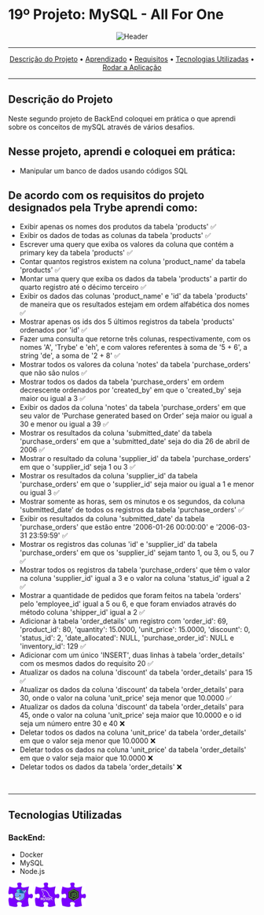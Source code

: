 # 19º Projeto: MySQL - All For One

<p align="center">
<img src="" alt="Header" />
<hr/>

<p align="center">
<a href="#descrição-do-projeto">Descrição do Projeto</a> •
<a href="#nesse-projeto-aprendi-e-coloquei-em-prática">Aprendizado</a> •
<a href="#de-acordo-com-os-requisitos-do-projeto-designados-pela-trybe-aprendi-como">Requisitos</a> •
<a href="#tecnologias-utilizadas">Tecnologias Utilizadas</a> •
<a href="#como-rodar-a-aplicação">Rodar a Aplicação</a>
</p>
<hr/>

## Descrição do Projeto
Neste segundo projeto de BackEnd coloquei em prática o que aprendi sobre os conceitos de mySQL através de vários desafios.<br>

## Nesse projeto, aprendi e coloquei em prática:
- Manipular um banco de dados usando códigos SQL 

## De acordo com os requisitos do projeto designados pela Trybe aprendi como:
- Exibir apenas os nomes dos produtos da tabela 'products' ✅
- Exibir os dados de todas as colunas da tabela 'products' ✅
- Escrever uma query que exiba os valores da coluna que contém a primary key da tabela 'products' ✅
- Contar quantos registros existem na coluna 'product_name' da tabela 'products' ✅
- Montar uma query que exiba os dados da tabela 'products' a partir do quarto registro até o décimo terceiro ✅
- Exibir os dados das colunas 'product_name' e 'id' da tabela 'products' de maneira que os resultados estejam em ordem alfabética dos nomes ✅
- Mostrar apenas os ids dos 5 últimos registros da tabela 'products' ordenados por 'id' ✅
- Fazer uma consulta que retorne três colunas, respectivamente, com os nomes 'A', 'Trybe' e 'eh', e com valores referentes à soma de '5 + 6', a string 'de', a soma de '2 + 8' ✅
- Mostrar todos os valores da coluna 'notes' da tabela 'purchase_orders' que não são nulos ✅
- Mostrar todos os dados da tabela 'purchase_orders' em ordem decrescente ordenados por 'created_by' em que o 'created_by' seja maior ou igual a 3 ✅
- Exibir os dados da coluna 'notes' da tabela 'purchase_orders' em que seu valor de 'Purchase generated based on Order' seja maior ou igual a 30 e menor ou igual a 39 ✅
- Mostrar os resultados da coluna 'submitted_date' da tabela 'purchase_orders' em que a 'submitted_date' seja do dia 26 de abril de 2006 ✅
- Mostrar o resultado da coluna 'supplier_id' da tabela 'purchase_orders' em que o 'supplier_id' seja 1 ou 3 ✅
- Mostrar os resultados da coluna 'supplier_id' da tabela 'purchase_orders' em que o 'supplier_id' seja maior ou igual a 1 e menor ou igual 3 ✅
- Mostrar somente as horas, sem os minutos e os segundos, da coluna 'submitted_date' de todos os registros da tabela 'purchase_orders' ✅
- Exibir os resultados da coluna 'submitted_date' da tabela 'purchase_orders' que estão entre '2006-01-26 00:00:00' e '2006-03-31 23:59:59' ✅
- Mostrar os registros das colunas 'id' e 'supplier_id' da tabela 'purchase_orders' em que os 'supplier_id' sejam tanto 1, ou 3, ou 5, ou 7 ✅
- Mostrar todos os registros da tabela 'purchase_orders' que têm o valor na coluna 'supplier_id' igual a 3 e o valor na coluna 'status_id' igual a 2 ✅
- Mostrar a quantidade de pedidos que foram feitos na tabela 'orders' pelo 'employee_id' igual a 5 ou 6, e que foram enviados através do método coluna 'shipper_id' igual a 2 ✅
- Adicionar à tabela 'order_details' um registro com 'order_id': 69, 'product_id': 80, 'quantity': 15.0000, 'unit_price': 15.0000, 'discount': 0, 'status_id': 2, 'date_allocated': NULL, 'purchase_order_id': NULL e 'inventory_id': 129 ✅
- Adicionar com um único 'INSERT', duas linhas à tabela 'order_details' com os mesmos dados do requisito 20 ✅
- Atualizar os dados na coluna 'discount' da tabela 'order_details' para 15 ✅
- Atualizar os dados da coluna 'discount' da tabela 'order_details' para 30, onde o valor na coluna 'unit_price' seja menor que 10.0000 ✅
- Atualizar os dados da coluna 'discount' da tabela 'order_details' para 45, onde o valor na coluna 'unit_price' seja maior que 10.0000 e o id seja um número entre 30 e 40 ❌
- Deletar todos os dados na coluna 'unit_price' da tabela 'order_details' em que o valor seja menor que 10.0000 ❌
- Deletar todos os dados na coluna 'unit_price' da tabela 'order_details' em que o valor seja maior que 10.0000 ❌
- Deletar todos os dados da tabela 'order_details' ❌
<br>
<hr/>

## Tecnologias Utilizadas

### BackEnd:
- Docker
- MySQL
- Node.js

<a href="https://www.docker.com/" target="_blank" rel="noreferrer"><img src="https://github.com/prtpj1/prtpj1/blob/main/Github Imgs/Docker2.png" width="50" height="50" alt="Docker Icon" /></a>
<a href="https://www.mysql.com/" target="_blank" rel="noreferrer"><img src="https://github.com/prtpj1/prtpj1/blob/main/Github Imgs/mySQL2.png" width="50" height="50" alt="MySQL Icon" /></a>
<a href="https://nodejs.org/en/" target="_blank" rel="noreferrer"><img src="https://github.com/prtpj1/prtpj1/blob/main/Github Imgs/NodeJS2.png" width="50" height="50" alt="NodeJS Icon" /></a>
<!--
## Como rodar a aplicação?
- Se estiver no Windows, pare o mySQL do Windows
- Verifique se o mySQL esta rodando na sua distro do Linux ou WSL: <br>
`sudo service mysql status`
- Use o comando abaixo caso não esteja rodando: <br>
`sudo service mysql start`
- Verifique se o Docker está rodando na sua máquina: <br>
`sudo service docker status`
- Use o comando abaixo caso não esteja rodando: <br>
`sudo service docker start`
- Clone o repositório: <br>
`git clone git@github.com:prtpj1/project-mysql-all-for-one.git`
- Acesse a pasta do projeto: <br>
`cd project-mysql-all-for-one`
- Na pasta do projeto inicie os serviços node e db no docker: <br>
`docker-compose up -d`
- Quando o container estiver rodando, acesse o terminal do docker: <br>
`docker exec -it all_for_one bash`
- No terminal do container interativo no docker, instale as dependências: <br>
`npm install`
- Abra o VS Code: <br>
`code .` <br>
- Dentro da pasta `%/docker/docker-commands`, haverão 9 arquivos com comandos utilizados pelo Docker <br>
- Copie a linha de comando do primeiro arquivo `command01.dc`, cole no seu terminal e execute <br>
- Repita o processo seguindo a ordem numérica dos arquivos até executar o ultimo comando </br>
-->





